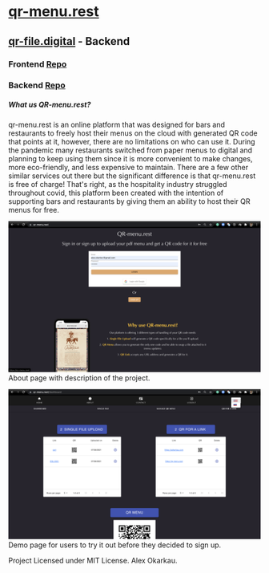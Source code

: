 # [qr-menu.rest](https://qr-menu.rest)
## [qr-file.digital](https://www.qr-file.digital) - Backend

### Frontend [Repo](https://github.com/okorkov/qr-menu-frontend)
### Backend [Repo](https://github.com/okorkov/qr-menu-backend)

##### What us QR-menu.rest?

qr-menu.rest is an online platform that was designed for bars and restaurants to freely host their menus on the cloud with generated QR code that points at it, however,  there are no limitations on who can use it. During the pandemic many restaurants switched from paper menus to digital and planning to keep using them since it is more convenient to make changes, more eco-friendly, and less expensive to maintain. There are a few other similar services out there but the significant difference is that qr-menu.rest is free of charge! That's right, as the hospitality industry struggled throughout covid, this platform been created with the intention of supporting bars and restaurants by giving them an ability to host their QR menus for free.

![one](/public/one.png?raw=true "About Page")
About page with description of the project.

![two](/public/two.png?raw=true "Demo Page")
Demo page for users to try it out before they decided to sign up.


Project Licensed under MIT License. Alex Okarkau.
